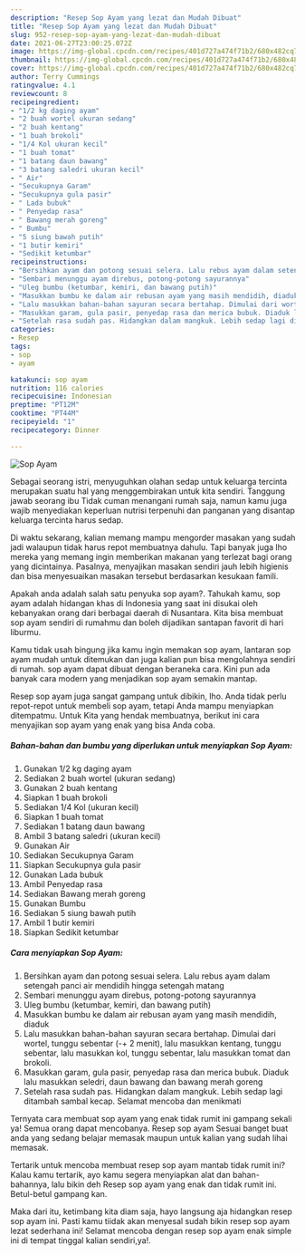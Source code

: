 ```yaml
---
description: "Resep Sop Ayam yang lezat dan Mudah Dibuat"
title: "Resep Sop Ayam yang lezat dan Mudah Dibuat"
slug: 952-resep-sop-ayam-yang-lezat-dan-mudah-dibuat
date: 2021-06-27T23:00:25.072Z
image: https://img-global.cpcdn.com/recipes/401d727a474f71b2/680x482cq70/sop-ayam-foto-resep-utama.jpg
thumbnail: https://img-global.cpcdn.com/recipes/401d727a474f71b2/680x482cq70/sop-ayam-foto-resep-utama.jpg
cover: https://img-global.cpcdn.com/recipes/401d727a474f71b2/680x482cq70/sop-ayam-foto-resep-utama.jpg
author: Terry Cummings
ratingvalue: 4.1
reviewcount: 8
recipeingredient:
- "1/2 kg daging ayam"
- "2 buah wortel ukuran sedang"
- "2 buah kentang"
- "1 buah brokoli"
- "1/4 Kol ukuran kecil"
- "1 buah tomat"
- "1 batang daun bawang"
- "3 batang saledri ukuran kecil"
- " Air"
- "Secukupnya Garam"
- "Secukupnya gula pasir"
- " Lada bubuk"
- " Penyedap rasa"
- " Bawang merah goreng"
- " Bumbu"
- "5 siung bawah putih"
- "1 butir kemiri"
- "Sedikit ketumbar"
recipeinstructions:
- "Bersihkan ayam dan potong sesuai selera. Lalu rebus ayam dalam setengah panci air mendidih hingga setengah matang"
- "Sembari menunggu ayam direbus, potong-potong sayurannya"
- "Uleg bumbu (ketumbar, kemiri, dan bawang putih)"
- "Masukkan bumbu ke dalam air rebusan ayam yang masih mendidih, diaduk"
- "Lalu masukkan bahan-bahan sayuran secara bertahap. Dimulai dari wortel, tunggu sebentar (-+ 2 menit), lalu masukkan kentang, tunggu sebentar, lalu masukkan kol, tunggu sebentar, lalu masukkan tomat dan brokoli."
- "Masukkan garam, gula pasir, penyedap rasa dan merica bubuk. Diaduk lalu masukkan seledri, daun bawang dan bawang merah goreng"
- "Setelah rasa sudah pas. Hidangkan dalam mangkuk. Lebih sedap lagi ditambah sambal kecap. Selamat mencoba dan menikmati"
categories:
- Resep
tags:
- sop
- ayam

katakunci: sop ayam 
nutrition: 116 calories
recipecuisine: Indonesian
preptime: "PT12M"
cooktime: "PT44M"
recipeyield: "1"
recipecategory: Dinner

---
```



![Sop Ayam](https://img-global.cpcdn.com/recipes/401d727a474f71b2/680x482cq70/sop-ayam-foto-resep-utama.jpg)

Sebagai seorang istri, menyuguhkan olahan sedap untuk keluarga tercinta merupakan suatu hal yang menggembirakan untuk kita sendiri. Tanggung jawab seorang ibu Tidak cuman menangani rumah saja, namun kamu juga wajib menyediakan keperluan nutrisi terpenuhi dan panganan yang disantap keluarga tercinta harus sedap.

Di waktu  sekarang, kalian memang mampu mengorder masakan yang sudah jadi walaupun tidak harus repot membuatnya dahulu. Tapi banyak juga lho mereka yang memang ingin memberikan makanan yang terlezat bagi orang yang dicintainya. Pasalnya, menyajikan masakan sendiri jauh lebih higienis dan bisa menyesuaikan masakan tersebut berdasarkan kesukaan famili. 



Apakah anda adalah salah satu penyuka sop ayam?. Tahukah kamu, sop ayam adalah hidangan khas di Indonesia yang saat ini disukai oleh kebanyakan orang dari berbagai daerah di Nusantara. Kita bisa membuat sop ayam sendiri di rumahmu dan boleh dijadikan santapan favorit di hari liburmu.

Kamu tidak usah bingung jika kamu ingin memakan sop ayam, lantaran sop ayam mudah untuk ditemukan dan juga kalian pun bisa mengolahnya sendiri di rumah. sop ayam dapat dibuat dengan beraneka cara. Kini pun ada banyak cara modern yang menjadikan sop ayam semakin mantap.

Resep sop ayam juga sangat gampang untuk dibikin, lho. Anda tidak perlu repot-repot untuk membeli sop ayam, tetapi Anda mampu menyiapkan ditempatmu. Untuk Kita yang hendak membuatnya, berikut ini cara menyajikan sop ayam yang enak yang bisa Anda coba.

<!--inarticleads1-->

##### Bahan-bahan dan bumbu yang diperlukan untuk menyiapkan Sop Ayam:

1. Gunakan 1/2 kg daging ayam
1. Sediakan 2 buah wortel (ukuran sedang)
1. Gunakan 2 buah kentang
1. Siapkan 1 buah brokoli
1. Sediakan 1/4 Kol (ukuran kecil)
1. Siapkan 1 buah tomat
1. Sediakan 1 batang daun bawang
1. Ambil 3 batang saledri (ukuran kecil)
1. Gunakan  Air
1. Sediakan Secukupnya Garam
1. Siapkan Secukupnya gula pasir
1. Gunakan  Lada bubuk
1. Ambil  Penyedap rasa
1. Sediakan  Bawang merah goreng
1. Gunakan  Bumbu
1. Sediakan 5 siung bawah putih
1. Ambil 1 butir kemiri
1. Siapkan Sedikit ketumbar




<!--inarticleads2-->

##### Cara menyiapkan Sop Ayam:

1. Bersihkan ayam dan potong sesuai selera. Lalu rebus ayam dalam setengah panci air mendidih hingga setengah matang
1. Sembari menunggu ayam direbus, potong-potong sayurannya
1. Uleg bumbu (ketumbar, kemiri, dan bawang putih)
1. Masukkan bumbu ke dalam air rebusan ayam yang masih mendidih, diaduk
1. Lalu masukkan bahan-bahan sayuran secara bertahap. Dimulai dari wortel, tunggu sebentar (-+ 2 menit), lalu masukkan kentang, tunggu sebentar, lalu masukkan kol, tunggu sebentar, lalu masukkan tomat dan brokoli.
1. Masukkan garam, gula pasir, penyedap rasa dan merica bubuk. Diaduk lalu masukkan seledri, daun bawang dan bawang merah goreng
1. Setelah rasa sudah pas. Hidangkan dalam mangkuk. Lebih sedap lagi ditambah sambal kecap. Selamat mencoba dan menikmati




Ternyata cara membuat sop ayam yang enak tidak rumit ini gampang sekali ya! Semua orang dapat mencobanya. Resep sop ayam Sesuai banget buat anda yang sedang belajar memasak maupun untuk kalian yang sudah lihai memasak.

Tertarik untuk mencoba membuat resep sop ayam mantab tidak rumit ini? Kalau kamu tertarik, ayo kamu segera menyiapkan alat dan bahan-bahannya, lalu bikin deh Resep sop ayam yang enak dan tidak rumit ini. Betul-betul gampang kan. 

Maka dari itu, ketimbang kita diam saja, hayo langsung aja hidangkan resep sop ayam ini. Pasti kamu tiidak akan menyesal sudah bikin resep sop ayam lezat sederhana ini! Selamat mencoba dengan resep sop ayam enak simple ini di tempat tinggal kalian sendiri,ya!.

